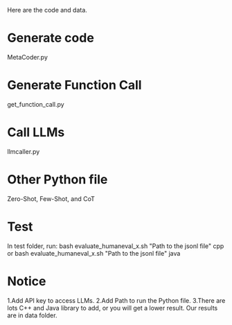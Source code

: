 Here are the code and data.

# Generate code
MetaCoder.py

# Generate Function Call
get_function_call.py

# Call LLMs
llmcaller.py

# Other Python file
Zero-Shot, Few-Shot, and CoT

# Test
In test folder, run:
bash evaluate_humaneval_x.sh "Path to the jsonl file" cpp
or
bash evaluate_humaneval_x.sh "Path to the jsonl file" java

# Notice
1.Add API key to access LLMs.
2.Add Path to run the Python file.
3.There are lots C++ and Java library to add, or you will get a lower result. Our results are in data folder.
